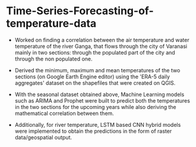 # Time-Series-Forecasting-of-temperature-data

- Worked on finding a correlation between the air temperature and water temperature of the river Ganga, that flows through the city of Varanasi mainly in two sections: through the populated part of the city and through the non populated one.

- Derived the minimum, maximum and mean temperatures of the two sections (on Google Earth Engine editor) using the 'ERA-5 daily aggregates' dataset on the shapefiles that were created on QGIS.

- With the seasonal dataset obtained above, Machine Learning models such as ARIMA and Prophet were built to predict both the temperatures in the two sections for the upcoming years while also deriving the mathematical correlation between them.

- Additionally, for river temperature, LSTM based CNN hybrid models were implemented to obtain the predictions in the form of raster data/geospatial output.
